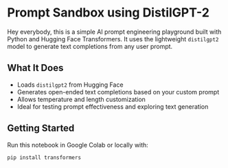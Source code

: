 # Prompt Sandbox using DistilGPT-2

Hey everybody, this is a simple AI prompt engineering playground built with Python and Hugging Face Transformers. It uses the lightweight `distilgpt2` model to generate text completions from any user prompt.

## What It Does

- Loads `distilgpt2` from Hugging Face
- Generates open-ended text completions based on your custom prompt
- Allows temperature and length customization
- Ideal for testing prompt effectiveness and exploring text generation

## Getting Started

Run this notebook in Google Colab or locally with:

```bash
pip install transformers
